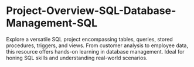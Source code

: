 # Project-Overview-SQL-Database-Management-SQL
Explore a versatile SQL project encompassing tables, queries, stored procedures, triggers, and views. From customer analysis to employee data, this resource offers hands-on learning in database management. Ideal for honing SQL skills and understanding real-world scenarios.
